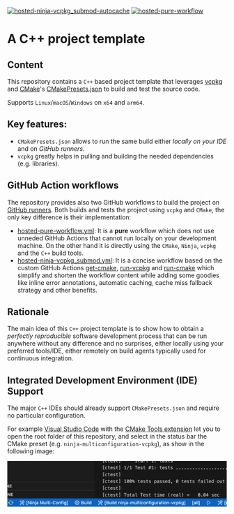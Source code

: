 [![hosted-ninja-vcpkg_submod-autocache](https://github.com/steve-nzr/cpp-cmake-vcpkg-boilerplate/actions/workflows/hosted-ninja-vcpkg_submod.yml/badge.svg)](https://github.com/steve-nzr/cpp-cmake-vcpkg-boilerplate/actions/workflows/hosted-ninja-vcpkg_submod.yml)
[![hosted-pure-workflow](https://github.com/steve-nzr/cpp-cmake-vcpkg-boilerplate/actions/workflows/hosted-pure-workflow.yml/badge.svg)](https://github.com/steve-nzr/cpp-cmake-vcpkg-boilerplate/actions/workflows/hosted-pure-workflow.yml)

# A C++ project template

## Content
This repository contains a `C++` based project template that leverages [vcpkg](https://github.com/microsoft/vcpkg) and [CMake](https://www.cmake.org)'s [CMakePresets.json](https://cmake.org/cmake/help/latest/manual/cmake-presets.7.html) to build and test the source code.

Supports `Linux`/`macOS`/`Windows` on `x64` and `arm64`.

## Key features:
 - `CMakePresets.json` allows to run the same build either _locally on your IDE_ and on _GitHub runners_.
 - `vcpkg` greatly helps in pulling and building the needed dependencies (e.g. libraries).

## GitHub Action workflows

The repository provides also two GitHub workflows to build the project on [GitHub runners](https://github.com/actions/runner). Both builds and tests the project using `vcpkg` and `CMake`, the only key difference is their implementation:

 - [hosted-pure-workflow.yml](.github/workflows/hosted-pure-workflow.yml): It is a __pure__ workflow which does not use unneded GitHub Actions that cannot run locally on your development machine. On the other hand it is directly using the `CMake`, `Ninja`, `vcpkg` and the `C++` build tools.
-  [hosted-ninja-vcpkg_submod.yml](.github/workflows/hosted-ninja-vcpkg_submod.yml): It is a concise workflow based on the custom GitHub Actions [get-cmake](https://github.com/lukka/get-cmake), [run-vcpkg](https://github.com/lukka/run-vcpkg) and [run-cmake](https://github.com/lukka/run-cmake) which simplify and shorten the workflow content while adding some goodies like inline error annotations, automatic caching, cache miss fallback strategy and other benefits.

## Rationale

The main idea of this `C++` project template is to show how to obtain a _perfectly reproducible_ software development process that can be run anywhere without any difference and no surprises, either locally using your preferred tools/IDE, either remotely on build agents typically used for continuous integration.

## Integrated Development Environment (IDE) Support

The major `C++` IDEs should already support `CMakePresets.json` and require no particular configuration. 

For example [Visual Studio Code](https://code.visualstudio.com/) with the [CMake Tools extension](https://marketplace.visualstudio.com/items?itemName=ms-vscode.cmake-tools) let you to open the root folder of this repository, and select in the status bar the CMake preset (e.g. `ninja-multiconfiguration-vcpkg`), as show in the following image:

![CMake's preset selection in the status bar of Visual Studio Code](./img/vscode_cmakepresets_selection.png)